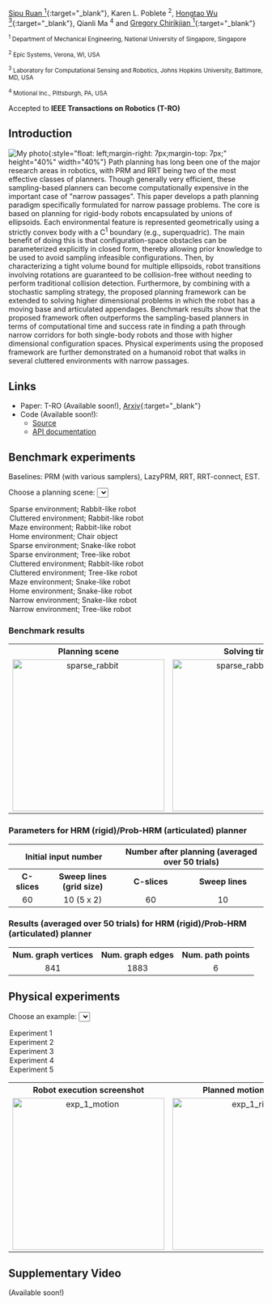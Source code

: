 [Sipu Ruan <sup>1</sup>](https://ruansp.github.io){:target="_blank"}, Karen L. Poblete <sup>2</sup>, [Hongtao Wu <sup>3</sup>](https://hongtaowu67.github.io){:target="_blank"}, Qianli Ma <sup>4</sup> and [Gregory Chirikjian <sup>1</sup>](https://www.eng.nus.edu.sg/me/staff/chirikjian-gregory-s/){:target="_blank"}

<small><sup>1</sup> Department of Mechanical Engineering, National University of Singapore, Singapore</small>

<small><sup>2</sup> Epic Systems, Verona, WI, USA</small>

<small><sup>3</sup> Laboratory for Computational Sensing and Robotics, Johns Hopkins University, Baltimore, MD, USA</small>

<small><sup>4</sup> Motional Inc., Pittsburgh, PA, USA</small>

Accepted to __IEEE Transactions on Robotics (T-RO)__

## Introduction
![My photo]({{site.baseurl}}/resources/demo.png "My photo"){:style="float: left;margin-right: 7px;margin-top: 7px;" height="40%" width="40%"} Path planning has long been one of the major research areas in robotics, with PRM and RRT being two of the most effective classes of planners. Though generally very efficient, these sampling-based planners can become computationally expensive in the important case of "narrow passages". This paper develops a path planning paradigm specifically formulated for narrow passage problems. The core is based on planning for rigid-body robots encapsulated by unions of ellipsoids. Each environmental feature is represented geometrically using a strictly convex body with a C<sup>1</sup> boundary (e.g., superquadric). The main benefit of doing this is that configuration-space obstacles can be parameterized explicitly in closed form, thereby allowing prior knowledge to be used to avoid sampling infeasible configurations. Then, by characterizing a tight volume bound for multiple ellipsoids, robot transitions involving rotations are guaranteed to be collision-free without needing to perform traditional collision detection. Furthermore, by combining with a stochastic sampling strategy, the proposed planning framework can be extended to solving higher dimensional problems in which the robot has a moving base and articulated appendages. Benchmark results show that the proposed framework often outperforms the sampling-based planners in terms of computational time and success rate in finding a path through narrow corridors for both single-body robots and those with higher dimensional configuration spaces. Physical experiments using the proposed framework are further demonstrated on a humanoid robot that walks in several cluttered environments with narrow passages.

## Links
- Paper: T-RO (Available soon!), [Arxiv](https://arxiv.org/abs/2104.04658){:target="_blank"}
- Code (Available soon!):
  - [Source]()
  - [API documentation]()

## Benchmark experiments
Baselines: PRM (with various samplers), LazyPRM, RRT, RRT-connect, EST.

<label for="benchmark">Choose a planning scene:</label>
<select id='benchmark' onclick="selectScene('benchmark', 'benchmark_table', 'hrm_param_table', 'hrm_result_table')">
  <option value="rigid1" selected="selected">Sparse environment; Rabbit-like robot</option>
  <option value="rigid2">Cluttered environment; Rabbit-like robot</option>
  <option value="rigid3">Maze environment; Rabbit-like robot</option>
  <option value="rigid4">Home environment; Chair object</option>
  <option value="articulated1">Sparse environment; Snake-like robot</option>
  <option value="articulated2">Sparse environment; Tree-like robot</option>
  <option value="articulated3">Cluttered environment; Rabbit-like robot</option>
  <option value="articulated4">Cluttered environment; Tree-like robot</option>
  <option value="articulated5">Maze environment; Snake-like robot</option>
  <option value="articulated6">Home environment; Snake-like robot</option>
  <option value="articulated7">Narrow environment; Snake-like robot</option>
  <option value="articulated8">Narrow environment; Tree-like robot</option>
</select>

### Benchmark results
<table id='benchmark_table' width="100%">
  <tr class="header" align="center">
    <th>Planning scene</th>
    <th>Solving time</th>
    <th>Success rate</th>
  </tr>

  <tr id="rigid1" align="center">
    <td><img src="{{site.baseurl}}/resources/benchmark/demo_3D_sparse_sq_rabbit.png" alt="sparse_rabbit" width="300"/></td>
    <td><img src="{{site.baseurl}}/resources/benchmark/bench_time_3D_sparse_sq_rabbit.png" alt="sparse_rabbit_time" width="300"/></td>
    <td><img src="{{site.baseurl}}/resources/benchmark/bench_success_rate_3D_sparse_sq_rabbit.png" alt="sparse_rabbit_success" width="300"/></td>
  </tr>

  <tr id="rigid2" style="display:none" align="center">
    <td><img src="{{site.baseurl}}/resources/benchmark/demo_3D_cluttered_sq_rabbit.png" alt="cluttered_rabbit" width="300"/></td>
    <td><img src="{{site.baseurl}}/resources/benchmark/bench_time_3D_cluttered_sq_rabbit.png" alt="cluttered_rabbit_time" width="300"/></td>
    <td><img src="{{site.baseurl}}/resources/benchmark/bench_success_rate_3D_cluttered_sq_rabbit.png" alt="cluttered_rabbit_success" width="300"/></td>
  </tr>

  <tr id="rigid3" style="display:none" align="center">
    <td><img src="{{site.baseurl}}/resources/benchmark/demo_3D_maze_sq_rabbit.png" alt="maze_rabbit" width="300"/></td>
    <td><img src="{{site.baseurl}}/resources/benchmark/bench_time_3D_maze_sq_rabbit.png" alt="maze_rabbit_time" width="300"/></td>
    <td><img src="{{site.baseurl}}/resources/benchmark/bench_success_rate_3D_maze_sq_rabbit.png" alt="maze_rabbit_success" width="300"/></td>
  </tr>

  <tr id="rigid4" style="display:none" align="center">
    <td><img src="{{site.baseurl}}/resources/benchmark/demo_3D_home_sq_chair.png" alt="home_chair" width="300"/></td>
    <td><img src="{{site.baseurl}}/resources/benchmark/bench_time_3D_home_sq_chair.png" alt="home_chair_time" width="300"/></td>
    <td><img src="{{site.baseurl}}/resources/benchmark/bench_success_rate_3D_home_sq_chair.png" alt="home_chair_success" width="300"/></td>
  </tr>
  
  <tr id="articulated1" style="display:none" align="center">
    <td><img src="{{site.baseurl}}/resources/benchmark/demo_3D_sparse_sq_snake_articulated.png" alt="sparse_snake" width="300"/></td>
    <td><img src="{{site.baseurl}}/resources/benchmark/bench_time_3D_sparse_sq_snake_articulated.png" alt="sparse_snake_time" width="300"/></td>
    <td><img src="{{site.baseurl}}/resources/benchmark/bench_success_rate_3D_sparse_sq_snake_articulated.png" alt="sparse_snake_success" width="300"/></td>
  </tr>
  
  <tr id="articulated2" style="display:none" align="center">
    <td><img src="{{site.baseurl}}/resources/benchmark/demo_3D_sparse_sq_tree_articulated.png" alt="sparse_tree" width="300"/></td>
    <td><img src="{{site.baseurl}}/resources/benchmark/bench_time_3D_sparse_sq_tree_articulated.png" alt="sparse_tree_time" width="300"/></td>
    <td><img src="{{site.baseurl}}/resources/benchmark/bench_success_rate_3D_sparse_sq_tree_articulated.png" alt="sparse_tree_success" width="300"/></td>
  </tr>
  
  <tr id="articulated3" style="display:none" align="center">
    <td><img src="{{site.baseurl}}/resources/benchmark/demo_3D_cluttered_sq_snake_articulated.png" alt="cluttered_snake" width="300"/></td>
    <td><img src="{{site.baseurl}}/resources/benchmark/bench_time_3D_cluttered_sq_snake_articulated.png" alt="cluttered_snake_time" width="300"/></td>
    <td><img src="{{site.baseurl}}/resources/benchmark/bench_success_rate_3D_cluttered_sq_snake_articulated.png" alt="cluttered_snake_success" width="300"/></td>
  </tr>
  
  <tr id="articulated4" style="display:none" align="center">
    <td><img src="{{site.baseurl}}/resources/benchmark/demo_3D_cluttered_sq_tree_articulated.png" alt="cluttered_tree" width="300"/></td>
    <td><img src="{{site.baseurl}}/resources/benchmark/bench_time_3D_cluttered_sq_tree_articulated.png" alt="cluttered_tree_time" width="300"/></td>
    <td><img src="{{site.baseurl}}/resources/benchmark/bench_success_rate_3D_cluttered_sq_tree_articulated.png" alt="cluttered_tree_success" width="300"/></td>
  </tr>
  
  <tr id="articulated5" style="display:none" align="center">
    <td><img src="{{site.baseurl}}/resources/benchmark/demo_3D_maze_sq_snake_articulated.png" alt="maze_snake" width="300"/></td>
    <td><img src="{{site.baseurl}}/resources/benchmark/bench_time_3D_maze_sq_snake_articulated.png" alt="maze_snake_time" width="300"/></td>
    <td><img src="{{site.baseurl}}/resources/benchmark/bench_success_rate_3D_maze_sq_snake_articulated.png" alt="maze_snake_success" width="300"/></td>
  </tr>
  
  <tr id="articulated6" style="display:none" align="center">
    <td><img src="{{site.baseurl}}/resources/benchmark/demo_3D_home_sq_snake_articulated.png" alt="home_snake" width="300"/></td>
    <td><img src="{{site.baseurl}}/resources/benchmark/bench_time_3D_home_sq_snake_articulated.png" alt="home_snake_time" width="300"/></td>
    <td><img src="{{site.baseurl}}/resources/benchmark/bench_success_rate_3D_home_sq_snake_articulated.png" alt="home_snake_success" width="300"/></td>
  </tr>
  
  <tr id="articulated7" style="display:none" align="center">
    <td><img src="{{site.baseurl}}/resources/benchmark/demo_3D_narrow_sq_snake_articulated.png" alt="narrow_snake" width="300"/></td>
    <td><img src="{{site.baseurl}}/resources/benchmark/bench_time_3D_narrow_sq_snake_articulated.png" alt="narrow_snake_time" width="300"/></td>
    <td><img src="{{site.baseurl}}/resources/benchmark/bench_success_rate_3D_narrow_sq_snake_articulated.png" alt="narrow_snake_success" width="300"/></td>
  </tr>
  
  <tr id="articulated8" style="display:none" align="center">
    <td><img src="{{site.baseurl}}/resources/benchmark/demo_3D_narrow_sq_tree_articulated.png" alt="narrow_tree" width="300"/></td>
    <td><img src="{{site.baseurl}}/resources/benchmark/bench_time_3D_narrow_sq_tree_articulated.png" alt="narrow_tree_time" width="300"/></td>
    <td><img src="{{site.baseurl}}/resources/benchmark/bench_success_rate_3D_narrow_sq_tree_articulated.png" alt="narrow_tree_success" width="300"/></td>
  </tr>
  
</table>

### Parameters for HRM (rigid)/Prob-HRM (articulated) planner
<table id="hrm_param_table" width="100%">
  <tr class="header" align="center">
    <th colspan="2">Initial input number</th>
    <th colspan="2">Number after planning (averaged over 50 trials)</th>
  </tr>
  
  
  <tr align="center">
    <th>C-slices</th>
    <th>Sweep lines (grid size)</th>
    <th>C-slices</th>
    <th>Sweep lines</th>
  </tr>
  
  <!-- sparse_rabbit -->
  <tr align="center">
    <td>60</td>
    <td>10 (5 x 2)</td>
    <td>60</td>
    <td>10</td>
  </tr>

  <!-- cluttered_rabbit -->
  <tr style="display:none" align="center">
    <td>60</td>
    <td>55 (11 x 5)</td>
    <td>60</td>
    <td>55</td>
  </tr>
  
  <!-- maze_rabbit -->
  <tr style="display:none" align="center">
    <td>60</td>
    <td>55 (11 x 5)</td>
    <td>60</td>
    <td>55</td>
  </tr>

  <!-- home_chair -->
  <tr style="display:none" align="center">
    <td>60</td>
    <td>400 (20 x 20)</td>
    <td>60</td>
    <td>400</td>
  </tr>
  
  <!-- sparse_snake -->
  <tr style="display:none" align="center">
    <td>--</td>
    <td>18 (6 x 3)</td>
    <td>2</td>
    <td>18</td>
  </tr>
  
  <!-- sparse_tree -->
  <tr style="display:none" align="center">
    <td>--</td>
    <td>18 (6 x 3)</td>
    <td>2</td>
    <td>18</td>
  </tr>

  <!-- cluttered_snake -->
  <tr style="display:none" align="center">
    <td>--</td>
    <td>72 (12 x 6)</td>
    <td>9</td>
    <td>72</td>
  </tr>
  
  <!-- cluttered_tree -->
  <tr style="display:none" align="center">
    <td>--</td>
    <td>72 (12 x 6)</td>
    <td>9</td>
    <td>72</td>
  </tr>
  
  <!-- maze_snake -->
  <tr style="display:none" align="center">
    <td>--</td>
    <td>72 (12 x 6)</td>
    <td>16</td>
    <td>102</td>
  </tr>
  
  <!-- home_snake -->
  <tr style="display:none" align="center">
    <td>--</td>
    <td>400 (20 x 20)</td>
    <td>11</td>
    <td>400</td>
  </tr>

  <!-- narrow_snake -->
  <tr style="display:none" align="center">
    <td>--</td>
    <td>18 (6 x 3)</td>
    <td>20</td>
    <td>22</td>
  </tr>
  
  <!-- narrow_tree -->
  <tr style="display:none" align="center">
    <td>--</td>
    <td>72 (12 x 6)</td>
    <td>117</td>
    <td>314</td>
  </tr>

</table>

### Results (averaged over 50 trials) for HRM (rigid)/Prob-HRM (articulated) planner
<table id="hrm_result_table">
  <tr class="header" align="center">
    <th>Num. graph vertices</th>
    <th>Num. graph edges</th>
    <th>Num. path points</th>
  </tr>
  
  <tr align="center">
    <td>841</td>
    <td>1883</td>
    <td>6</td>
  </tr>

  <tr style="display:none" align="center">
    <td>4794</td>
    <td>10421</td>
    <td>16</td>
  </tr>
  
  <tr style="display:none" align="center">
    <td>1495</td>
    <td>2494</td>
    <td>24</td>
  </tr>
  
  <tr style="display:none" align="center">
    <td>34197</td>
    <td>72063</td>
    <td>79</td>
  </tr>
  
  <tr style="display:none" align="center">
    <td>60</td>
    <td>140</td>
    <td>8</td>
  </tr>
  
  <tr style="display:none" align="center">
    <td>70</td>
    <td>174</td>
    <td>9</td>
  </tr>

  <tr style="display:none" align="center">
    <td>1353</td>
    <td>3550</td>
    <td>14</td>
  </tr>
  
  <tr style="display:none" align="center">
    <td>1270</td>
    <td>2945</td>
    <td>12</td>
  </tr>
  
  <tr style="display:none" align="center">
    <td>1854</td>
    <td>3994</td>
    <td>31</td>
  </tr>
  
  <tr style="display:none" align="center">
    <td>6688</td>
    <td>14147</td>
    <td>105</td>
  </tr>

  <tr style="display:none" align="center">
    <td>367</td>
    <td>771</td>
    <td>16</td>
  </tr>
  
  <tr style="display:none" align="center">
    <td>36837</td>
    <td>83715</td>
    <td>20</td>
  </tr>

</table>

## Physical experiments
<label for="experiment">Choose an example:</label>
<select id='experiment' onclick="selectSceneExp('experiment', 'experiment_table')">
  <option value="exp1" selected="selected">Experiment 1</option>
  <option value="exp2">Experiment 2</option>
  <option value="exp3">Experiment 3</option>
  <option value="exp4">Experiment 4</option>
  <option value="exp5">Experiment 5</option>
</select>

<table id='experiment_table'>
  <tr class="header" align="center">
    <th>Robot execution screenshot</th>
    <th>Planned motion in RViz</th>
  </tr>

  <tr id="exp1" align="center">
    <td><img src="{{site.baseurl}}/resources/experiment/exp_3_motion.png" alt="exp_1_motion" width="300"/></td>
    <td><img src="{{site.baseurl}}/resources/experiment/exp_3_rviz.png" alt="exp_1_rivz" width="300"/></td>
  </tr>

  <tr id="exp2" style="display:none" align="center">
    <td><img src="{{site.baseurl}}/resources/experiment/exp_7_motion.png" alt="exp_2_motion" width="300"/></td>
    <td><img src="{{site.baseurl}}/resources/experiment/exp_7_rviz.png" alt="exp_2_rivz" width="300"/></td>
  </tr>

  <tr id="exp3" style="display:none" align="center">
    <td><img src="{{site.baseurl}}/resources/experiment/exp_9_motion.png" alt="exp_3_motion" width="300"/></td>
    <td><img src="{{site.baseurl}}/resources/experiment/exp_9_rviz.png" alt="exp_3_rivz" width="300"/></td>
  </tr>

  <tr id="exp4" style="display:none" align="center">
    <td><img src="{{site.baseurl}}/resources/experiment/exp_10_motion.png" alt="exp_4_motion" width="300"/></td>
    <td><img src="{{site.baseurl}}/resources/experiment/exp_10_rviz.png" alt="exp_4_rivz" width="300"/></td>
  </tr>
  
  <tr id="exp5" style="display:none" align="center">
    <td><img src="{{site.baseurl}}/resources/experiment/exp_12_motion.png" alt="exp_5_motion" width="300"/></td>
    <td><img src="{{site.baseurl}}/resources/experiment/exp_12_rviz.png" alt="exp_5_rivz" width="300"/></td>
  </tr>
  
</table>


<script>
  function selectScene(optionName, benchTableName, hrmParamTableName, hrmResTableName) {
    var select = document.getElementById(optionName);
    var table = document.getElementById(benchTableName);
    var tr = table.getElementsByTagName("tr");
    var tableHrmParam = document.getElementById(hrmParamTableName);
    var trHrmParam = tableHrmParam.getElementsByTagName("tr");
    var tableHrmRes = document.getElementById(hrmResTableName);
    var trHrmRes = tableHrmRes.getElementsByTagName("tr");

    for (i = 1; i < tr.length; i++) {
      if (select.value == tr[i].id){
        tr[i].style.display = "";
        trHrmParam[i+1].style.display = "";
        trHrmRes[i].style.display = "";
      } else{
        tr[i].style.display = "none";
        trHrmParam[i+1].style.display = "none";
        trHrmRes[i].style.display = "none";
      }
    }
  }
  
  function selectSceneExp(optionName, tableName) {
    var select = document.getElementById(optionName);
    var table = document.getElementById(tableName);
    var tr = table.getElementsByTagName("tr");

    for (i = 1; i < tr.length; i++) {
      if (select.value == tr[i].id){
        tr[i].style.display = "";
      } else{
        tr[i].style.display = "none";
      }
    }
  }
</script>

## Supplementary Video
(Available soon!)
